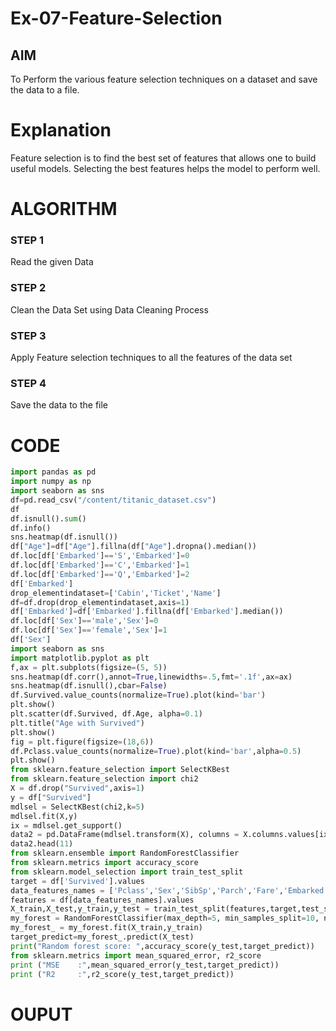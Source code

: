 # Ex-07-Feature-Selection
## AIM
To Perform the various feature selection techniques on a dataset and save the data to a file. 

# Explanation
Feature selection is to find the best set of features that allows one to build useful models.
Selecting the best features helps the model to perform well. 

# ALGORITHM
### STEP 1
Read the given Data
### STEP 2
Clean the Data Set using Data Cleaning Process
### STEP 3
Apply Feature selection techniques to all the features of the data set
### STEP 4
Save the data to the file
# CODE
```python
import pandas as pd
import numpy as np
import seaborn as sns
df=pd.read_csv("/content/titanic_dataset.csv")
df
df.isnull().sum()
df.info()
sns.heatmap(df.isnull())
df["Age"]=df["Age"].fillna(df["Age"].dropna().median())
df.loc[df['Embarked']=='S','Embarked']=0
df.loc[df['Embarked']=='C','Embarked']=1
df.loc[df['Embarked']=='Q','Embarked']=2
df['Embarked']
drop_elementindataset=['Cabin','Ticket','Name']
df=df.drop(drop_elementindataset,axis=1)
df['Embarked']=df['Embarked'].fillna(df['Embarked'].median())
df.loc[df['Sex']=='male','Sex']=0
df.loc[df['Sex']=='female','Sex']=1
df['Sex']
import seaborn as sns
import matplotlib.pyplot as plt
f,ax = plt.subplots(figsize=(5, 5))
sns.heatmap(df.corr(),annot=True,linewidths=.5,fmt='.1f',ax=ax)
sns.heatmap(df.isnull(),cbar=False)
df.Survived.value_counts(normalize=True).plot(kind='bar')
plt.show()
plt.scatter(df.Survived, df.Age, alpha=0.1)
plt.title("Age with Survived")
plt.show()
fig = plt.figure(figsize=(18,6))
df.Pclass.value_counts(normalize=True).plot(kind='bar',alpha=0.5)
plt.show()
from sklearn.feature_selection import SelectKBest
from sklearn.feature_selection import chi2
X = df.drop("Survived",axis=1)
y = df["Survived"]
mdlsel = SelectKBest(chi2,k=5)
mdlsel.fit(X,y)
ix = mdlsel.get_support()
data2 = pd.DataFrame(mdlsel.transform(X), columns = X.columns.values[ix]) # en iyi leri aldi... 7 tane...
data2.head(11)
from sklearn.ensemble import RandomForestClassifier
from sklearn.metrics import accuracy_score
from sklearn.model_selection import train_test_split
target = df['Survived'].values
data_features_names = ['Pclass','Sex','SibSp','Parch','Fare','Embarked','Age']
features = df[data_features_names].values
X_train,X_test,y_train,y_test = train_test_split(features,target,test_size=0.3,random_state=42)
my_forest = RandomForestClassifier(max_depth=5, min_samples_split=10, n_estimators=500, random_state=5,criterion = 'entropy')
my_forest_ = my_forest.fit(X_train,y_train)
target_predict=my_forest_.predict(X_test)
print("Random forest score: ",accuracy_score(y_test,target_predict))
from sklearn.metrics import mean_squared_error, r2_score
print ("MSE    :",mean_squared_error(y_test,target_predict))
print ("R2     :",r2_score(y_test,target_predict))
```
# OUPUT
